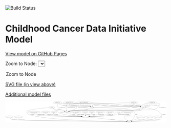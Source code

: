 <link rel='stylesheet' href="assets/style.css">
<link rel='stylesheet' href="https://unpkg.com/leaflet@1.5.1/dist/leaflet.css" integrity="sha512-xwE/Az9zrjBIphAcBb3F6JVqxf46+CDLwfLMHloNu6KEQCAWi6HcDUbeOfBIptF7tcCzusKFjFw2yuvEpDL9wQ==" crossorigin="">
<script type="text/javascript" src="https://code.jquery.com/jquery-3.2.1.min.js"></script>
<script type="text/javascript"  src="https://unpkg.com/leaflet@1.5.1/dist/leaflet.js"></script>
<script type="text/javascript" src="assets/actions.js"></script>

![Build Status](https://github.com/CBIIT/ccdi-model/actions/workflows/model-test-and-deploy.yml/badge.svg)

# Childhood Cancer Data Initiative Model

[View model on GitHub Pages](https://cbiit.github.io/ccdi-model/)



Zoom to Node: <select id="node_select">
  <option value="">Zoom to Node</option>
</select>
<div id="model"></div>

<p>
<a href="./model-desc/ccdi-model.svg">SVG file (in view above)</a>
<p>
<a href="./model-desc">Additional model files</a>
<div id='graph' style='display:off;'>
<svg width="2971pt" height="392pt"
 viewBox="0.00 0.00 2971.19 392.00" xmlns="http://www.w3.org/2000/svg" xmlns:xlink="http://www.w3.org/1999/xlink">
<g id="graph0" class="graph" transform="scale(1 1) rotate(0) translate(4 388)">
<title>Perl</title>
<polygon fill="#ffffff" stroke="transparent" points="-4,4 -4,-388 2967.1938,-388 2967.1938,4 -4,4"/>
<!-- study_admin -->
<g id="node1" class="node">
<title>study_admin</title>
<ellipse fill="none" stroke="#000000" cx="70.1938" cy="-105" rx="70.3881" ry="18"/>
<text text-anchor="middle" x="70.1938" y="-101.3" font-family="Times,serif" font-size="14.00" fill="#000000">study_admin</text>
</g>
<!-- study -->
<g id="node3" class="node">
<title>study</title>
<ellipse fill="none" stroke="#000000" cx="2277.1938" cy="-18" rx="36.2938" ry="18"/>
<text text-anchor="middle" x="2277.1938" y="-14.3" font-family="Times,serif" font-size="14.00" fill="#000000">study</text>
</g>
<!-- study_admin&#45;&gt;study -->
<g id="edge35" class="edge">
<title>study_admin&#45;&gt;study</title>
<path fill="none" stroke="#000000" d="M80.1398,-87.0972C87.7654,-75.3344 99.4722,-60.891 114.1938,-54 163.8027,-30.7785 1920.1489,-19.9794 2230.5569,-18.2502"/>
<polygon fill="#000000" stroke="#000000" points="2230.5891,-21.7502 2240.5695,-18.1948 2230.5503,-14.7503 2230.5891,-21.7502"/>
<text text-anchor="middle" x="170.6938" y="-57.8" font-family="Times,serif" font-size="14.00" fill="#000000">of_study_admin</text>
</g>
<!-- exposure -->
<g id="node2" class="node">
<title>exposure</title>
<ellipse fill="none" stroke="#000000" cx="1590.1938" cy="-192" rx="53.0913" ry="18"/>
<text text-anchor="middle" x="1590.1938" y="-188.3" font-family="Times,serif" font-size="14.00" fill="#000000">exposure</text>
</g>
<!-- participant -->
<g id="node15" class="node">
<title>participant</title>
<ellipse fill="none" stroke="#000000" cx="1472.1938" cy="-105" rx="62.2891" ry="18"/>
<text text-anchor="middle" x="1472.1938" y="-101.3" font-family="Times,serif" font-size="14.00" fill="#000000">participant</text>
</g>
<!-- exposure&#45;&gt;participant -->
<g id="edge18" class="edge">
<title>exposure&#45;&gt;participant</title>
<path fill="none" stroke="#000000" d="M1584.2606,-173.9043C1579.9161,-163.1055 1573.0455,-149.8219 1563.1938,-141 1553.4103,-132.2392 1541.2385,-125.4869 1529.0127,-120.3288"/>
<polygon fill="#000000" stroke="#000000" points="1530.2798,-117.0662 1519.6917,-116.6883 1527.7331,-123.5865 1530.2798,-117.0662"/>
<text text-anchor="middle" x="1618.6938" y="-144.8" font-family="Times,serif" font-size="14.00" fill="#000000">of_exposure</text>
</g>
<!-- molecular_test -->
<g id="node4" class="node">
<title>molecular_test</title>
<ellipse fill="none" stroke="#000000" cx="737.1938" cy="-192" rx="79.8859" ry="18"/>
<text text-anchor="middle" x="737.1938" y="-188.3" font-family="Times,serif" font-size="14.00" fill="#000000">molecular_test</text>
</g>
<!-- molecular_test&#45;&gt;participant -->
<g id="edge21" class="edge">
<title>molecular_test&#45;&gt;participant</title>
<path fill="none" stroke="#000000" d="M737.5202,-173.7579C738.7712,-162.4722 742.4074,-148.7112 752.1938,-141 777.3268,-121.1964 1221.8838,-110.0575 1399.63,-106.379"/>
<polygon fill="#000000" stroke="#000000" points="1399.7487,-109.8774 1409.6749,-106.1732 1399.6053,-102.8788 1399.7487,-109.8774"/>
<text text-anchor="middle" x="816.1938" y="-144.8" font-family="Times,serif" font-size="14.00" fill="#000000">of_molecular_test</text>
</g>
<!-- study_funding -->
<g id="node5" class="node">
<title>study_funding</title>
<ellipse fill="none" stroke="#000000" cx="236.1938" cy="-105" rx="77.1866" ry="18"/>
<text text-anchor="middle" x="236.1938" y="-101.3" font-family="Times,serif" font-size="14.00" fill="#000000">study_funding</text>
</g>
<!-- study_funding&#45;&gt;study -->
<g id="edge33" class="edge">
<title>study_funding&#45;&gt;study</title>
<path fill="none" stroke="#000000" d="M230.9359,-87.0032C228.9141,-75.9633 228.7944,-62.3829 237.1938,-54 255.4288,-35.8007 1926.6456,-20.9375 2230.1834,-18.3868"/>
<polygon fill="#000000" stroke="#000000" points="2230.429,-21.885 2240.3993,-18.3013 2230.3703,-14.8853 2230.429,-21.885"/>
<text text-anchor="middle" x="299.1938" y="-57.8" font-family="Times,serif" font-size="14.00" fill="#000000">of_study_funding</text>
</g>
<!-- methylation_array_file -->
<g id="node6" class="node">
<title>methylation_array_file</title>
<ellipse fill="none" stroke="#000000" cx="1172.1938" cy="-366" rx="115.8798" ry="18"/>
<text text-anchor="middle" x="1172.1938" y="-362.3" font-family="Times,serif" font-size="14.00" fill="#000000">methylation_array_file</text>
</g>
<!-- cell_line -->
<g id="node12" class="node">
<title>cell_line</title>
<ellipse fill="none" stroke="#000000" cx="2531.1938" cy="-279" rx="49.2915" ry="18"/>
<text text-anchor="middle" x="2531.1938" y="-275.3" font-family="Times,serif" font-size="14.00" fill="#000000">cell_line</text>
</g>
<!-- methylation_array_file&#45;&gt;cell_line -->
<g id="edge1" class="edge">
<title>methylation_array_file&#45;&gt;cell_line</title>
<path fill="none" stroke="#000000" d="M1252.4146,-352.9899C1266.9508,-351.0219 1281.9992,-349.2387 1296.1938,-348 1362.7485,-342.1919 1834.4162,-352.8527 1897.1938,-330 1907.3036,-326.3198 1906.0888,-318.6937 1916.1938,-315 1973.8299,-293.9322 2407.5678,-306.5009 2468.1938,-297 2473.6021,-296.1525 2479.2034,-294.9874 2484.734,-293.6543"/>
<polygon fill="#000000" stroke="#000000" points="2485.7557,-297.0052 2494.5558,-291.1053 2483.9972,-290.2296 2485.7557,-297.0052"/>
<text text-anchor="middle" x="2007.6938" y="-318.8" font-family="Times,serif" font-size="14.00" fill="#000000">of_methylation_array_file</text>
</g>
<!-- sample -->
<g id="node16" class="node">
<title>sample</title>
<ellipse fill="none" stroke="#000000" cx="1128.1938" cy="-192" rx="44.393" ry="18"/>
<text text-anchor="middle" x="1128.1938" y="-188.3" font-family="Times,serif" font-size="14.00" fill="#000000">sample</text>
</g>
<!-- methylation_array_file&#45;&gt;sample -->
<g id="edge3" class="edge">
<title>methylation_array_file&#45;&gt;sample</title>
<path fill="none" stroke="#000000" d="M1144.5392,-348.3785C1138.2933,-343.1724 1132.3024,-336.9729 1128.1938,-330 1108.3707,-296.3575 1113.7887,-249.6165 1120.3428,-220.092"/>
<polygon fill="#000000" stroke="#000000" points="1123.8226,-220.5915 1122.7642,-210.0497 1117.0176,-218.9506 1123.8226,-220.5915"/>
<text text-anchor="middle" x="1208.6938" y="-275.3" font-family="Times,serif" font-size="14.00" fill="#000000">of_methylation_array_file</text>
</g>
<!-- pdx -->
<g id="node24" class="node">
<title>pdx</title>
<ellipse fill="none" stroke="#000000" cx="1590.1938" cy="-279" rx="27.8951" ry="18"/>
<text text-anchor="middle" x="1590.1938" y="-275.3" font-family="Times,serif" font-size="14.00" fill="#000000">pdx</text>
</g>
<!-- methylation_array_file&#45;&gt;pdx -->
<g id="edge2" class="edge">
<title>methylation_array_file&#45;&gt;pdx</title>
<path fill="none" stroke="#000000" d="M1172.8645,-347.9774C1174.3195,-336.6325 1178.2112,-322.7216 1188.1938,-315 1219.8728,-290.4961 1509.1751,-306.0301 1548.1938,-297 1551.621,-296.2068 1555.1211,-295.1484 1558.566,-293.9403"/>
<polygon fill="#000000" stroke="#000000" points="1559.9879,-297.1424 1568.0221,-290.2357 1557.4344,-290.6247 1559.9879,-297.1424"/>
<text text-anchor="middle" x="1279.6938" y="-318.8" font-family="Times,serif" font-size="14.00" fill="#000000">of_methylation_array_file</text>
</g>
<!-- sequencing_file -->
<g id="node7" class="node">
<title>sequencing_file</title>
<ellipse fill="none" stroke="#000000" cx="955.1938" cy="-366" rx="83.3857" ry="18"/>
<text text-anchor="middle" x="955.1938" y="-362.3" font-family="Times,serif" font-size="14.00" fill="#000000">sequencing_file</text>
</g>
<!-- sequencing_file&#45;&gt;cell_line -->
<g id="edge10" class="edge">
<title>sequencing_file&#45;&gt;cell_line</title>
<path fill="none" stroke="#000000" d="M1013.3704,-353.0934C1024.5453,-351.0475 1036.1931,-349.2102 1047.1938,-348 1123.8682,-339.5649 1668.6572,-356.2406 1741.1938,-330 1751.311,-326.34 1750.0756,-318.6574 1760.1938,-315 1834.1995,-288.2494 2390.4073,-308.9042 2468.1938,-297 2473.6051,-296.1719 2479.2082,-295.019 2484.7399,-293.6927"/>
<polygon fill="#000000" stroke="#000000" points="2485.7585,-297.0445 2494.5628,-291.1509 2484.0049,-290.2677 2485.7585,-297.0445"/>
<text text-anchor="middle" x="1826.6938" y="-318.8" font-family="Times,serif" font-size="14.00" fill="#000000">of_sequencing_file</text>
</g>
<!-- sequencing_file&#45;&gt;sample -->
<g id="edge9" class="edge">
<title>sequencing_file&#45;&gt;sample</title>
<path fill="none" stroke="#000000" d="M954.3926,-347.8919C954.3522,-325.0866 957.6244,-285.8832 978.1938,-261 991.1331,-245.347 1001.6753,-251.3373 1020.1938,-243 1043.6406,-232.4438 1069.714,-220.1475 1090.3674,-210.2739"/>
<polygon fill="#000000" stroke="#000000" points="1091.9413,-213.4009 1099.4466,-205.9228 1088.9161,-207.0883 1091.9413,-213.4009"/>
<text text-anchor="middle" x="1044.6938" y="-275.3" font-family="Times,serif" font-size="14.00" fill="#000000">of_sequencing_file</text>
</g>
<!-- sequencing_file&#45;&gt;pdx -->
<g id="edge8" class="edge">
<title>sequencing_file&#45;&gt;pdx</title>
<path fill="none" stroke="#000000" d="M977.4475,-348.5428C994.0045,-336.662 1017.7082,-321.8904 1041.1938,-315 1149.3717,-283.2618 1438.1781,-321.6236 1548.1938,-297 1551.6267,-296.2317 1555.1305,-295.1894 1558.5776,-293.9912"/>
<polygon fill="#000000" stroke="#000000" points="1559.9935,-297.1958 1568.0366,-290.2994 1557.4484,-290.6749 1559.9935,-297.1958"/>
<text text-anchor="middle" x="1107.6938" y="-318.8" font-family="Times,serif" font-size="14.00" fill="#000000">of_sequencing_file</text>
</g>
<!-- diagnosis -->
<g id="node8" class="node">
<title>diagnosis</title>
<ellipse fill="none" stroke="#000000" cx="890.1938" cy="-192" rx="54.6905" ry="18"/>
<text text-anchor="middle" x="890.1938" y="-188.3" font-family="Times,serif" font-size="14.00" fill="#000000">diagnosis</text>
</g>
<!-- diagnosis&#45;&gt;participant -->
<g id="edge34" class="edge">
<title>diagnosis&#45;&gt;participant</title>
<path fill="none" stroke="#000000" d="M884.5593,-173.6887C882.4388,-162.8088 882.1886,-149.5156 890.1938,-141 907.3933,-122.7037 1247.6344,-111.1411 1399.7659,-106.8666"/>
<polygon fill="#000000" stroke="#000000" points="1400.0495,-110.3601 1409.9483,-106.5835 1399.8549,-103.3628 1400.0495,-110.3601"/>
<text text-anchor="middle" x="934.6938" y="-144.8" font-family="Times,serif" font-size="14.00" fill="#000000">of_diagnosis</text>
</g>
<!-- synonym -->
<g id="node9" class="node">
<title>synonym</title>
<ellipse fill="none" stroke="#000000" cx="851.1938" cy="-279" rx="51.9908" ry="18"/>
<text text-anchor="middle" x="851.1938" y="-275.3" font-family="Times,serif" font-size="14.00" fill="#000000">synonym</text>
</g>
<!-- synonym&#45;&gt;study -->
<g id="edge27" class="edge">
<title>synonym&#45;&gt;study</title>
<path fill="none" stroke="#000000" d="M800.1928,-275.0112C686.5569,-265.6074 420.4577,-240.527 394.1938,-210 383.7587,-197.8711 386.3106,-187.9232 394.1938,-174 408.2391,-149.1933 421.9923,-149.5279 449.1938,-141 795.9089,-32.3022 1979.7258,-19.6537 2230.3437,-18.1903"/>
<polygon fill="#000000" stroke="#000000" points="2230.5797,-21.6891 2240.5602,-18.1339 2230.541,-14.6892 2230.5797,-21.6891"/>
<text text-anchor="middle" x="491.6938" y="-144.8" font-family="Times,serif" font-size="14.00" fill="#000000">of_synonym</text>
</g>
<!-- synonym&#45;&gt;participant -->
<g id="edge28" class="edge">
<title>synonym&#45;&gt;participant</title>
<path fill="none" stroke="#000000" d="M869.9049,-262.1005C882.2139,-251.4983 898.9895,-237.9934 915.1938,-228 931.4426,-217.9791 938.5344,-220.9191 954.1938,-210 972.7545,-197.0578 970.105,-184.4136 990.1938,-174 1060.2215,-137.6991 1284.2895,-117.6562 1400.6015,-109.4584"/>
<polygon fill="#000000" stroke="#000000" points="1401.0975,-112.9325 1410.8311,-108.7484 1400.6128,-105.9493 1401.0975,-112.9325"/>
<text text-anchor="middle" x="1032.6938" y="-188.3" font-family="Times,serif" font-size="14.00" fill="#000000">of_synonym</text>
</g>
<!-- synonym&#45;&gt;sample -->
<g id="edge29" class="edge">
<title>synonym&#45;&gt;sample</title>
<path fill="none" stroke="#000000" d="M878.0731,-263.4856C888.7573,-257.2281 901.1191,-249.8745 912.1938,-243 922.5626,-236.5637 923.7517,-232.2446 935.1938,-228 991.9457,-206.9471 1011.0789,-223.0168 1070.1938,-210 1074.8401,-208.9769 1079.6505,-207.7552 1084.4228,-206.4367"/>
<polygon fill="#000000" stroke="#000000" points="1085.4728,-209.7765 1094.1003,-203.627 1083.521,-203.0541 1085.4728,-209.7765"/>
<text text-anchor="middle" x="977.6938" y="-231.8" font-family="Times,serif" font-size="14.00" fill="#000000">of_synonym</text>
</g>
<!-- pathology_file -->
<g id="node10" class="node">
<title>pathology_file</title>
<ellipse fill="none" stroke="#000000" cx="2357.1938" cy="-366" rx="76.0865" ry="18"/>
<text text-anchor="middle" x="2357.1938" y="-362.3" font-family="Times,serif" font-size="14.00" fill="#000000">pathology_file</text>
</g>
<!-- pathology_file&#45;&gt;cell_line -->
<g id="edge37" class="edge">
<title>pathology_file&#45;&gt;cell_line</title>
<path fill="none" stroke="#000000" d="M2365.0151,-347.8272C2370.709,-336.717 2379.4752,-323.1245 2391.1938,-315 2420.0761,-294.9757 2434.1763,-305.8301 2468.1938,-297 2472.9007,-295.7782 2477.7924,-294.4625 2482.6759,-293.1184"/>
<polygon fill="#000000" stroke="#000000" points="2483.9362,-296.4004 2492.6267,-290.3403 2482.0539,-289.6582 2483.9362,-296.4004"/>
<text text-anchor="middle" x="2452.1938" y="-318.8" font-family="Times,serif" font-size="14.00" fill="#000000">of_pathology_file</text>
</g>
<!-- pathology_file&#45;&gt;sample -->
<g id="edge38" class="edge">
<title>pathology_file&#45;&gt;sample</title>
<path fill="none" stroke="#000000" d="M2357.0983,-347.9688C2356.0166,-336.7697 2352.6399,-323.0259 2343.1938,-315 2203.5485,-196.3496 1705.8652,-242.4873 1523.1938,-228 1371.4598,-215.9662 1330.6653,-238.745 1181.1938,-210 1177.5437,-209.298 1173.8011,-208.404 1170.0753,-207.391"/>
<polygon fill="#000000" stroke="#000000" points="1170.9098,-203.9876 1160.3265,-204.4816 1168.908,-210.6952 1170.9098,-203.9876"/>
<text text-anchor="middle" x="2377.1938" y="-275.3" font-family="Times,serif" font-size="14.00" fill="#000000">of_pathology_file</text>
</g>
<!-- pathology_file&#45;&gt;pdx -->
<g id="edge39" class="edge">
<title>pathology_file&#45;&gt;pdx</title>
<path fill="none" stroke="#000000" d="M2281.3282,-364.2598C2098.5974,-359.8048 1647.0419,-347.1219 1619.1938,-330 1610.3069,-324.5361 1603.8891,-315.2807 1599.3871,-306.1424"/>
<polygon fill="#000000" stroke="#000000" points="1602.5421,-304.6198 1595.366,-296.8254 1596.1152,-307.3937 1602.5421,-304.6198"/>
<text text-anchor="middle" x="1680.1938" y="-318.8" font-family="Times,serif" font-size="14.00" fill="#000000">of_pathology_file</text>
</g>
<!-- cytogenomic_file -->
<g id="node11" class="node">
<title>cytogenomic_file</title>
<ellipse fill="none" stroke="#000000" cx="2701.1938" cy="-366" rx="89.8845" ry="18"/>
<text text-anchor="middle" x="2701.1938" y="-362.3" font-family="Times,serif" font-size="14.00" fill="#000000">cytogenomic_file</text>
</g>
<!-- cytogenomic_file&#45;&gt;cell_line -->
<g id="edge11" class="edge">
<title>cytogenomic_file&#45;&gt;cell_line</title>
<path fill="none" stroke="#000000" d="M2697.6941,-347.9705C2694.6325,-336.9175 2689.0677,-323.3348 2679.1938,-315 2665.2025,-303.1896 2623.041,-293.6224 2587.2801,-287.3275"/>
<polygon fill="#000000" stroke="#000000" points="2587.8385,-283.8723 2577.3922,-285.6397 2586.6606,-290.7725 2587.8385,-283.8723"/>
<text text-anchor="middle" x="2761.6938" y="-318.8" font-family="Times,serif" font-size="14.00" fill="#000000">of_cytogenomic_file</text>
</g>
<!-- cytogenomic_file&#45;&gt;sample -->
<g id="edge12" class="edge">
<title>cytogenomic_file&#45;&gt;sample</title>
<path fill="none" stroke="#000000" d="M2784.9843,-359.4453C2823.5596,-353.0115 2856.8766,-340.2626 2837.1938,-315 2740.0039,-190.2588 2648.9853,-248.5585 2492.1938,-228 2347.7498,-209.0605 1324.7602,-234.7276 1181.1938,-210 1177.4799,-209.3603 1173.6749,-208.5014 1169.8917,-207.5043"/>
<polygon fill="#000000" stroke="#000000" points="1170.5868,-204.0606 1160.0056,-204.5979 1168.6124,-210.7764 1170.5868,-204.0606"/>
<text text-anchor="middle" x="2891.6938" y="-275.3" font-family="Times,serif" font-size="14.00" fill="#000000">of_cytogenomic_file</text>
</g>
<!-- cytogenomic_file&#45;&gt;pdx -->
<g id="edge13" class="edge">
<title>cytogenomic_file&#45;&gt;pdx</title>
<path fill="none" stroke="#000000" d="M2623.0728,-357.0238C2593.6193,-351.691 2560.4328,-343.2628 2532.1938,-330 2522.4555,-325.4263 2523.2869,-318.7259 2513.1938,-315 2471.1261,-299.4705 1797.7837,-283.5922 1628.5521,-279.8329"/>
<polygon fill="#000000" stroke="#000000" points="1628.4456,-276.3298 1618.3707,-279.6079 1628.2909,-283.3281 1628.4456,-276.3298"/>
<text text-anchor="middle" x="2603.6938" y="-318.8" font-family="Times,serif" font-size="14.00" fill="#000000">of_cytogenomic_file</text>
</g>
<!-- cell_line&#45;&gt;study -->
<g id="edge32" class="edge">
<title>cell_line&#45;&gt;study</title>
<path fill="none" stroke="#000000" d="M2578.6744,-273.7911C2682.5115,-259.9743 2916.9258,-214.3084 2870.1938,-87 2863.5656,-68.9434 2859.3827,-62.6323 2842.1938,-54 2796.4335,-31.0192 2450.7796,-21.5973 2323.7995,-18.8877"/>
<polygon fill="#000000" stroke="#000000" points="2323.6913,-15.3848 2313.6203,-18.675 2323.545,-22.3833 2323.6913,-15.3848"/>
<text text-anchor="middle" x="2912.6938" y="-144.8" font-family="Times,serif" font-size="14.00" fill="#000000">of_cell_line</text>
</g>
<!-- cell_line&#45;&gt;participant -->
<g id="edge31" class="edge">
<title>cell_line&#45;&gt;participant</title>
<path fill="none" stroke="#000000" d="M2522.8176,-261.253C2516.2602,-249.5617 2505.944,-235.1397 2492.1938,-228 2403.1764,-181.7787 2129.8306,-256.9469 2041.1938,-210 2007.4946,-192.151 2023.6261,-159.344 1990.1938,-141 1952.1624,-120.1325 1678.4723,-110.2929 1545.0061,-106.6949"/>
<polygon fill="#000000" stroke="#000000" points="1544.9562,-103.1924 1534.867,-106.4263 1544.7708,-110.19 1544.9562,-103.1924"/>
<text text-anchor="middle" x="2081.6938" y="-188.3" font-family="Times,serif" font-size="14.00" fill="#000000">of_cell_line</text>
</g>
<!-- cell_line&#45;&gt;sample -->
<g id="edge30" class="edge">
<title>cell_line&#45;&gt;sample</title>
<path fill="none" stroke="#000000" d="M2492.6223,-267.4751C2443.2114,-252.7533 2363.0783,-229.0366 2356.1938,-228 2097.9628,-189.1184 1438.5108,-254.5303 1181.1938,-210 1177.4804,-209.3574 1173.6758,-208.4964 1169.8928,-207.4979"/>
<polygon fill="#000000" stroke="#000000" points="1170.5884,-204.0543 1160.0071,-204.5894 1168.6126,-210.7697 1170.5884,-204.0543"/>
<text text-anchor="middle" x="2447.6938" y="-231.8" font-family="Times,serif" font-size="14.00" fill="#000000">of_cell_line</text>
</g>
<!-- family_relationship -->
<g id="node13" class="node">
<title>family_relationship</title>
<ellipse fill="none" stroke="#000000" cx="1290.1938" cy="-192" rx="100.1823" ry="18"/>
<text text-anchor="middle" x="1290.1938" y="-188.3" font-family="Times,serif" font-size="14.00" fill="#000000">family_relationship</text>
</g>
<!-- family_relationship&#45;&gt;participant -->
<g id="edge36" class="edge">
<title>family_relationship&#45;&gt;participant</title>
<path fill="none" stroke="#000000" d="M1290.6648,-173.5532C1291.9369,-162.6224 1295.3838,-149.3231 1304.1938,-141 1318.6357,-127.3562 1363.537,-118.1639 1403.2879,-112.4848"/>
<polygon fill="#000000" stroke="#000000" points="1403.8302,-115.9433 1413.2614,-111.116 1402.8784,-109.0083 1403.8302,-115.9433"/>
<text text-anchor="middle" x="1383.6938" y="-144.8" font-family="Times,serif" font-size="14.00" fill="#000000">of_family_relationship</text>
</g>
<!-- follow_up -->
<g id="node14" class="node">
<title>follow_up</title>
<ellipse fill="none" stroke="#000000" cx="1463.1938" cy="-192" rx="55.4913" ry="18"/>
<text text-anchor="middle" x="1463.1938" y="-188.3" font-family="Times,serif" font-size="14.00" fill="#000000">follow_up</text>
</g>
<!-- follow_up&#45;&gt;participant -->
<g id="edge25" class="edge">
<title>follow_up&#45;&gt;participant</title>
<path fill="none" stroke="#000000" d="M1465.0586,-173.9735C1466.2774,-162.1918 1467.8944,-146.5607 1469.2809,-133.1581"/>
<polygon fill="#000000" stroke="#000000" points="1472.7837,-133.3105 1470.3314,-123.0034 1465.8209,-132.5901 1472.7837,-133.3105"/>
<text text-anchor="middle" x="1514.1938" y="-144.8" font-family="Times,serif" font-size="14.00" fill="#000000">of_follow_up</text>
</g>
<!-- participant&#45;&gt;study -->
<g id="edge24" class="edge">
<title>participant&#45;&gt;study</title>
<path fill="none" stroke="#000000" d="M1530.7358,-98.6731C1683.7724,-82.1337 2093.4069,-37.8627 2231.2239,-22.9682"/>
<polygon fill="#000000" stroke="#000000" points="2231.8664,-26.4192 2241.4324,-21.8649 2231.1142,-19.4597 2231.8664,-26.4192"/>
<text text-anchor="middle" x="1973.6938" y="-57.8" font-family="Times,serif" font-size="14.00" fill="#000000">of_participant</text>
</g>
<!-- sample&#45;&gt;participant -->
<g id="edge7" class="edge">
<title>sample&#45;&gt;participant</title>
<path fill="none" stroke="#000000" d="M1150.3781,-176.2841C1167.943,-164.6402 1193.5425,-149.3934 1218.1938,-141 1251.3421,-129.7135 1339.6009,-118.7097 1402.761,-111.8997"/>
<polygon fill="#000000" stroke="#000000" points="1403.4894,-115.342 1413.0622,-110.802 1402.7477,-108.3814 1403.4894,-115.342"/>
<text text-anchor="middle" x="1254.6938" y="-144.8" font-family="Times,serif" font-size="14.00" fill="#000000">of_sample</text>
</g>
<!-- clinical_measure_file -->
<g id="node17" class="node">
<title>clinical_measure_file</title>
<ellipse fill="none" stroke="#000000" cx="2240.1938" cy="-192" rx="108.5808" ry="18"/>
<text text-anchor="middle" x="2240.1938" y="-188.3" font-family="Times,serif" font-size="14.00" fill="#000000">clinical_measure_file</text>
</g>
<!-- clinical_measure_file&#45;&gt;study -->
<g id="edge19" class="edge">
<title>clinical_measure_file&#45;&gt;study</title>
<path fill="none" stroke="#000000" d="M2284.7635,-175.4184C2302.564,-166.31 2316.4687,-154.1948 2305.1938,-141 2271.8714,-102.0034 2224.5161,-161.9966 2191.1938,-123 2180.7997,-110.836 2184.273,-101.4258 2191.1938,-87 2201.8442,-64.8003 2223.5036,-47.4894 2242.4202,-35.7591"/>
<polygon fill="#000000" stroke="#000000" points="2244.3138,-38.7057 2251.1467,-30.6086 2240.7558,-32.6774 2244.3138,-38.7057"/>
<text text-anchor="middle" x="2277.1938" y="-101.3" font-family="Times,serif" font-size="14.00" fill="#000000">of_clinical_measure_file</text>
</g>
<!-- clinical_measure_file&#45;&gt;participant -->
<g id="edge26" class="edge">
<title>clinical_measure_file&#45;&gt;participant</title>
<path fill="none" stroke="#000000" d="M2158.4593,-180.1095C2115.0478,-173.146 2066.5478,-164.146 2046.1938,-156 2034.8635,-151.4654 2034.7722,-144.8572 2023.1938,-141 1978.9401,-126.2575 1683.4913,-113.1232 1544.3794,-107.673"/>
<polygon fill="#000000" stroke="#000000" points="1544.3642,-104.1699 1534.2356,-107.2784 1544.092,-111.1646 1544.3642,-104.1699"/>
<text text-anchor="middle" x="2175.6938" y="-144.8" font-family="Times,serif" font-size="14.00" fill="#000000">of_clinical_measure_file_participant</text>
</g>
<!-- medical_history -->
<g id="node18" class="node">
<title>medical_history</title>
<ellipse fill="none" stroke="#000000" cx="1746.1938" cy="-192" rx="85.2851" ry="18"/>
<text text-anchor="middle" x="1746.1938" y="-188.3" font-family="Times,serif" font-size="14.00" fill="#000000">medical_history</text>
</g>
<!-- medical_history&#45;&gt;participant -->
<g id="edge17" class="edge">
<title>medical_history&#45;&gt;participant</title>
<path fill="none" stroke="#000000" d="M1724.0141,-174.5497C1708.6222,-163.2999 1687.1869,-149.2758 1666.1938,-141 1626.8683,-125.4974 1580.3791,-116.5755 1542.7694,-111.4922"/>
<polygon fill="#000000" stroke="#000000" points="1542.7756,-107.9642 1532.4104,-110.158 1541.8813,-114.9069 1542.7756,-107.9642"/>
<text text-anchor="middle" x="1762.1938" y="-144.8" font-family="Times,serif" font-size="14.00" fill="#000000">of_medical_history</text>
</g>
<!-- study_personnel -->
<g id="node19" class="node">
<title>study_personnel</title>
<ellipse fill="none" stroke="#000000" cx="2492.1938" cy="-105" rx="87.1846" ry="18"/>
<text text-anchor="middle" x="2492.1938" y="-101.3" font-family="Times,serif" font-size="14.00" fill="#000000">study_personnel</text>
</g>
<!-- study_personnel&#45;&gt;study -->
<g id="edge40" class="edge">
<title>study_personnel&#45;&gt;study</title>
<path fill="none" stroke="#000000" d="M2461.8516,-88.0559C2442.1018,-77.4359 2415.5719,-63.9279 2391.1938,-54 2367.8569,-44.4961 2341.0153,-35.9099 2319.2419,-29.5084"/>
<polygon fill="#000000" stroke="#000000" points="2320.2042,-26.1433 2309.6253,-26.7255 2318.2582,-32.8674 2320.2042,-26.1433"/>
<text text-anchor="middle" x="2491.6938" y="-57.8" font-family="Times,serif" font-size="14.00" fill="#000000">of_study_personnel</text>
</g>
<!-- publication -->
<g id="node20" class="node">
<title>publication</title>
<ellipse fill="none" stroke="#000000" cx="2660.1938" cy="-105" rx="63.0888" ry="18"/>
<text text-anchor="middle" x="2660.1938" y="-101.3" font-family="Times,serif" font-size="14.00" fill="#000000">publication</text>
</g>
<!-- publication&#45;&gt;study -->
<g id="edge4" class="edge">
<title>publication&#45;&gt;study</title>
<path fill="none" stroke="#000000" d="M2635.1297,-88.2234C2616.607,-76.672 2590.3419,-62.0146 2565.1938,-54 2521.2976,-40.0105 2393.1643,-27.6381 2323.5338,-21.7106"/>
<polygon fill="#000000" stroke="#000000" points="2323.5504,-18.1997 2313.2922,-20.8493 2322.9637,-25.1751 2323.5504,-18.1997"/>
<text text-anchor="middle" x="2651.1938" y="-57.8" font-family="Times,serif" font-size="14.00" fill="#000000">of_publication</text>
</g>
<!-- radiology_file -->
<g id="node21" class="node">
<title>radiology_file</title>
<ellipse fill="none" stroke="#000000" cx="1923.1938" cy="-192" rx="73.387" ry="18"/>
<text text-anchor="middle" x="1923.1938" y="-188.3" font-family="Times,serif" font-size="14.00" fill="#000000">radiology_file</text>
</g>
<!-- radiology_file&#45;&gt;participant -->
<g id="edge23" class="edge">
<title>radiology_file&#45;&gt;participant</title>
<path fill="none" stroke="#000000" d="M1899.5597,-174.7565C1882.3305,-163.1397 1857.9392,-148.5995 1834.1938,-141 1781.9213,-124.2708 1633.7717,-113.6637 1544.0229,-108.5768"/>
<polygon fill="#000000" stroke="#000000" points="1544.0947,-105.0755 1533.9154,-108.0133 1543.705,-112.0647 1544.0947,-105.0755"/>
<text text-anchor="middle" x="1927.1938" y="-144.8" font-family="Times,serif" font-size="14.00" fill="#000000">of_radiology_file</text>
</g>
<!-- study_arm -->
<g id="node22" class="node">
<title>study_arm</title>
<ellipse fill="none" stroke="#000000" cx="2801.1938" cy="-105" rx="59.5901" ry="18"/>
<text text-anchor="middle" x="2801.1938" y="-101.3" font-family="Times,serif" font-size="14.00" fill="#000000">study_arm</text>
</g>
<!-- study_arm&#45;&gt;study -->
<g id="edge20" class="edge">
<title>study_arm&#45;&gt;study</title>
<path fill="none" stroke="#000000" d="M2777.0067,-88.4092C2758.4935,-76.6302 2731.8585,-61.6085 2706.1938,-54 2635.6569,-33.0889 2419.9,-23.0498 2323.9933,-19.5278"/>
<polygon fill="#000000" stroke="#000000" points="2323.846,-16.0203 2313.7267,-19.1589 2323.5946,-23.0158 2323.846,-16.0203"/>
<text text-anchor="middle" x="2789.6938" y="-57.8" font-family="Times,serif" font-size="14.00" fill="#000000">of_study_arm</text>
</g>
<!-- therapeutic_procedure -->
<g id="node23" class="node">
<title>therapeutic_procedure</title>
<ellipse fill="none" stroke="#000000" cx="521.1938" cy="-192" rx="117.7793" ry="18"/>
<text text-anchor="middle" x="521.1938" y="-188.3" font-family="Times,serif" font-size="14.00" fill="#000000">therapeutic_procedure</text>
</g>
<!-- therapeutic_procedure&#45;&gt;participant -->
<g id="edge22" class="edge">
<title>therapeutic_procedure&#45;&gt;participant</title>
<path fill="none" stroke="#000000" d="M527.1309,-173.8518C531.9415,-162.2989 539.9594,-148.1991 552.1938,-141 588.4941,-119.6397 1188.8049,-109.0475 1399.6685,-105.9729"/>
<polygon fill="#000000" stroke="#000000" points="1399.7627,-109.472 1409.711,-105.8279 1399.6615,-102.4728 1399.7627,-109.472"/>
<text text-anchor="middle" x="645.1938" y="-144.8" font-family="Times,serif" font-size="14.00" fill="#000000">of_therapeutic_procedure</text>
</g>
<!-- pdx&#45;&gt;study -->
<g id="edge5" class="edge">
<title>pdx&#45;&gt;study</title>
<path fill="none" stroke="#000000" d="M1618.5043,-278.5967C1751.0149,-276.4297 2305.753,-264.1569 2358.1938,-210 2396.2531,-170.6952 2386.8594,-136.3287 2363.1938,-87 2352.5434,-64.8003 2330.8839,-47.4894 2311.9674,-35.7591"/>
<polygon fill="#000000" stroke="#000000" points="2313.6318,-32.6774 2303.2409,-30.6086 2310.0737,-38.7057 2313.6318,-32.6774"/>
<text text-anchor="middle" x="2407.1938" y="-144.8" font-family="Times,serif" font-size="14.00" fill="#000000">of_pdx</text>
</g>
<!-- pdx&#45;&gt;sample -->
<g id="edge6" class="edge">
<title>pdx&#45;&gt;sample</title>
<path fill="none" stroke="#000000" d="M1567.4614,-268.049C1561.3178,-265.4254 1554.5953,-262.8511 1548.1938,-261 1458.6987,-235.1208 1433.5071,-240.5442 1341.1938,-228 1270.2857,-218.3645 1251.0332,-225.5965 1181.1938,-210 1177.6165,-209.2011 1173.9429,-208.2469 1170.2789,-207.2005"/>
<polygon fill="#000000" stroke="#000000" points="1171.262,-203.8412 1160.6754,-204.2584 1169.2115,-210.5341 1171.262,-203.8412"/>
<text text-anchor="middle" x="1495.1938" y="-231.8" font-family="Times,serif" font-size="14.00" fill="#000000">of_pdx</text>
</g>
<!-- single_cell_sequencing_file -->
<g id="node25" class="node">
<title>single_cell_sequencing_file</title>
<ellipse fill="none" stroke="#000000" cx="1443.1938" cy="-366" rx="137.5759" ry="18"/>
<text text-anchor="middle" x="1443.1938" y="-362.3" font-family="Times,serif" font-size="14.00" fill="#000000">single_cell_sequencing_file</text>
</g>
<!-- single_cell_sequencing_file&#45;&gt;cell_line -->
<g id="edge14" class="edge">
<title>single_cell_sequencing_file&#45;&gt;cell_line</title>
<path fill="none" stroke="#000000" d="M1577.9551,-362.2464C1741.0188,-357.0742 2005.8188,-346.4811 2103.1938,-330 2126.9099,-325.986 2131.4836,-319.0491 2155.1938,-315 2292.5463,-291.5439 2330.8116,-320.2818 2468.1938,-297 2473.521,-296.0972 2479.0403,-294.9097 2484.497,-293.5743"/>
<polygon fill="#000000" stroke="#000000" points="2485.4057,-296.9544 2494.1963,-291.0403 2483.6363,-290.1818 2485.4057,-296.9544"/>
<text text-anchor="middle" x="2263.6938" y="-318.8" font-family="Times,serif" font-size="14.00" fill="#000000">of_single_cell_sequencing_file</text>
</g>
<!-- single_cell_sequencing_file&#45;&gt;sample -->
<g id="edge15" class="edge">
<title>single_cell_sequencing_file&#45;&gt;sample</title>
<path fill="none" stroke="#000000" d="M1343.7762,-353.4498C1267.7521,-343.736 1175.6483,-331.6621 1174.1938,-330 1169.8035,-324.983 1169.8149,-320.0269 1174.1938,-315 1212.5059,-271.0176 1265.8816,-340.9824 1304.1938,-297 1314.703,-284.9354 1313.2093,-274.2182 1304.1938,-261 1300.2088,-255.1574 1221.7811,-225.8946 1170.9768,-207.4032"/>
<polygon fill="#000000" stroke="#000000" points="1172.1196,-204.0946 1161.5255,-203.9713 1169.7304,-210.6743 1172.1196,-204.0946"/>
<text text-anchor="middle" x="1420.6938" y="-275.3" font-family="Times,serif" font-size="14.00" fill="#000000">of_single_cell_sequencing_file</text>
</g>
<!-- single_cell_sequencing_file&#45;&gt;pdx -->
<g id="edge16" class="edge">
<title>single_cell_sequencing_file&#45;&gt;pdx</title>
<path fill="none" stroke="#000000" d="M1398.5462,-348.8465C1381.1446,-339.6762 1367.7946,-327.6778 1379.1938,-315 1404.446,-286.9154 1511.6519,-306.5451 1548.1938,-297 1551.5974,-296.1109 1555.0821,-294.9898 1558.5176,-293.7437"/>
<polygon fill="#000000" stroke="#000000" points="1559.9616,-296.9361 1567.9615,-289.9897 1557.3758,-290.4312 1559.9616,-296.9361"/>
<text text-anchor="middle" x="1487.6938" y="-318.8" font-family="Times,serif" font-size="14.00" fill="#000000">of_single_cell_sequencing_file</text>
</g>
</g>
</svg>
</div>
